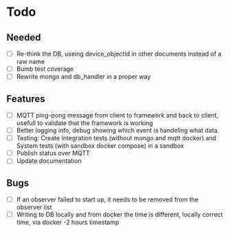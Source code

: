 # Todo

## Needed
- [ ] Re-think the DB, useing device_objectId in other documents instead of a raw name
- [ ] Bumb test coverage
- [ ] Rewrite mongo and db_handler in a proper way

## Features
-  [ ] MQTT ping-pong message from client to framework and back to client, usefull to validate that the framework is working
-  [ ] Better logging info, debug showing which event is handeling what data.
-  [ ] Testing: Create Integration tests (without mongo and mqtt docker) and System tests (with sandbox docker compose) in a sandbox
-  [ ] Publish status over MQTT
-  [ ] Update documentation

## Bugs 
-  [ ] If an observer failed to start up, it needs to be removed from the observer list
-  [ ] Writing to DB locally and from docker the time is different, locally correct time, via docker -2 hours timestamp
